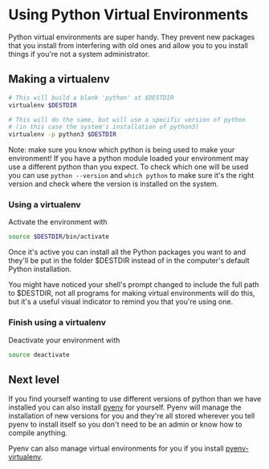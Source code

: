# Using Python Virtual Environments

Python virtual environments are super handy. They prevent new packages that you install from interfering with old ones and allow you to you install things if you're not a system administrator.

## Making a virtualenv

```bash
# This will build a blank 'python' at $DESTDIR
virtualenv $DESTDIR

# This will do the same, but will use a specific version of python
# (in this case the system's installation of python3)
virtualenv -p python3 $DESTDIR
```

Note: make sure you know which python is being used to make your environment! If you have a python module loaded your environment may use a different python than you expect. To check which one will be used you can use `python --version` and `which python` to make sure it's the right version and check where the version is installed on the system.

### Using a virtualenv

Activate the environment with

```bash
source $DESTDIR/bin/activate
```

Once it's active you can install all the Python packages you want to and they'll be put in the folder $DESTDIR instead of in the computer's default Python installation.

You might have noticed your shell's prompt changed to include the full path to $DESTDIR, not all programs for making virtual environments will do this, but it's a useful visual indicator to remind you that you're using one.

### Finish using a virtualenv

Deactivate your environment with

```bash
source deactivate
```

## Next level

If you find yourself wanting to use different versions of python than we have installed you can also install [pyenv](https://github.com/pyenv/pyenv) for yourself. Pyenv will manage the installation of new versions for you and they're all stored wherever you tell pyenv to install itself so you don't need to be an admin or know how to compile anything.

Pyenv can also manage virtual environments for you if you install [pyenv-virtualenv](https://github.com/pyenv/pyenv-virtualenv).
